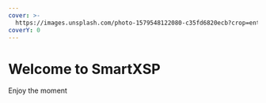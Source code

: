 ```yaml
---
cover: >-
  https://images.unsplash.com/photo-1579548122080-c35fd6820ecb?crop=entropy&cs=srgb&fm=jpg&ixid=M3wxOTcwMjR8MHwxfHNlYXJjaHw0fHxhYnN0cmFjdCUyMGJsdWV8ZW58MHx8fHwxNzQyMzExMjQ4fDA&ixlib=rb-4.0.3&q=85
coverY: 0
---
```


# Welcome to SmartXSP

Enjoy the moment
